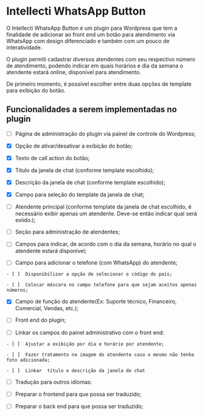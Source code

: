 # Intellecti WhatsApp Button

O Intellecti WhatsApp Button é um plugin para Wordpress que tem a finalidade de adicionar ao front end um botão para atendimento via WhatsApp com design diferenciado e também com um pouco de interatividade.

O plugin permiti cadastrar diversos atendentes com seu respectivo número de atendimento, podendo indicar em quais horários e dia da semana o atendente estará online, disponível para atendimento.

De primeiro momento, é possível escolher entre duas opções de template para exibição do botão.



## Funcionalidades a serem implementadas no plugin

- [ ]  Página de administração do plugin via painel de controle do Wordpress;
  
  - [x]  Opção de ativar/desativar a exibição do botão;
  
  - [x]  Texto de call action do botão;
  
  - [x]  Título da janela de chat (conforme template escolhido);
  
  - [x]  Descrição da janela de chat (conforme template escolhido);
  
  - [x]  Campo para seleção do template da janela de chat;
  
  - [ ]  Atendente principal (conforme template da janela de chat escolhido, é necessário exibir apenas um atendente. Deve-se então indicar qual será exiido.);

- [ ]  Seção para administração de atendentes;
  
  - [ ]  Campos para indicar, de acordo com o dia da semana, horário no qual o atendente estará disponível;
  
  - [ ]  Campo para adicionar o telefone (com WhatsApp) do atendente;
    
    - [ ]  Disponibilizar a opção de selecionar o código do país;
    
    - [ ]  Colocar máscara no campo telefone para que sejam aceitos apenas números;
  
  - [x]  Campo de função do atendente(Ex: Suporte técnico, Financeiro, Comercial, Vendas, etc.);

- [ ]  Front end do plugin;
  
  - [ ]  Linkar os campos do painel administrativo com o front end:
    
    - [ ]  Ajustar a exibição por dia e horário por atendente;
    
    - [ ]  Fazer tratamento na imagem do atendente caso o mesmo não tenha foto adicionada;
    
    - [ ]  Linkar  título e descrição da janela de chat

- [ ]  Tradução para outros idiomas:
  
  - [ ]  Preparar o frontend para que possa ser traduzido;
  
  - [ ]  Preparar o back end para que possa ser traduzido;




